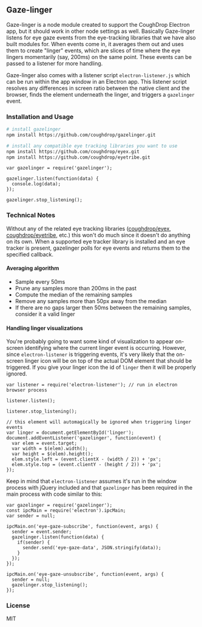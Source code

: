 ## Gaze-linger

Gaze-linger is a node module created to support the CoughDrop Electron app, but it should
work in other node settings as well. Basically Gaze-linger listens for eye gaze events
from the eye-tracking libraries that we have also built modules for. When events come in,
it averages them out and uses them to create "linger" events, which are slices of time
where the eye lingers momentarily (say, 200ms) on the same point. These events can be
passed to a listener for more handling.

Gaze-linger also comes with a listener script `electron-listener.js` which can be run within the app window
in an Electron app. This listener script resolves any differences in screen ratio between
the native client and the browser, finds the element underneath the linger, and triggers
a `gazelinger` event.

### Installation and Usage

```bash
# install gazelinger
npm install https://github.com/coughdrop/gazelinger.git

# install any compatible eye tracking libraries you want to use
npm install https://github.com/coughdrop/eyex.git
npm install https://github.com/coughdrop/eyetribe.git
```

```
var gazelinger = require('gazelinger');

gazelinger.listen(function(data) {
  console.log(data);
});

gazelinger.stop_listening();
```


### Technical Notes

Without any of the related eye tracking libraries ([coughdrop/eyex](https://github.com/coughdrop/eyex), 
[coughdrop/eyetribe](https://github.com/coughdrop/eyetribe), etc.)
this won't do much since it doesn't do anything on its own. When a supported eye tracker library
is installed and an eye tracker is present, gazelinger polls for eye events and returns them
to the specified callback.

#### Averaging algorithm
- Sample every 50ms
- Prune any samples more than 200ms in the past
- Compute the median of the remaining samples
- Remove any samples more than 50px away from the median
- If there are no gaps larger then 50ms between the remaining samples, consider it a valid linger

#### Handling linger visualizations
You're probably going to want some kind of visualization to appear on-screen identifying
where the current linger event is occurring. However, since `electron-listener` is 
triggering events, it's very likely that the on-screen linger icon will be on top of the
actual DOM element that should be triggered. If you give your linger icon the id of 
`linger` then it will be properly ignored.

```
var listener = require('electron-listener'); // run in electron browser process

listener.listen();

listener.stop_listening();

// this element will automagically be ignored when triggering linger events
var linger = document.getElementById('linger');
document.addEventListener('gazelinger', function(event) {
  var elem = event.target;
  var width = $(elem).width();
  var height = $(elem).height();
  elem.style.left = (event.clientX - (width / 2)) + 'px';
  elem.style.top = (event.clientY - (height / 2)) + 'px';
});
```

Keep in mind that `electron-listener` assumes it's run in the window process with jQuery included
 and that `gazelinger` has been required in the main process with code similar to this:

```
var gazelinger = require('gazelinger');
const ipcMain = require('electron').ipcMain;
var sender = null;

ipcMain.on('eye-gaze-subscribe', function(event, args) {
  sender = event.sender;
  gazelinger.listen(function(data) {
    if(sender) {
      sender.send('eye-gaze-data', JSON.stringify(data));
    }
  });
});

ipcMain.on('eye-gaze-unsubscribe', function(event, args) {
  sender = null;
  gazelinger.stop_listening();
});
```


### License

MIT
